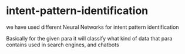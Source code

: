 # intent-pattern-identification

we have used different Neural Networks for intent pattern identification 

Basically for the given para it will classify what kind of data that para contains 
used in search engines, and chatbots
